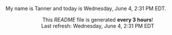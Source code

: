 My name is Tanner and today is Wednesday, June 4, 2:31 PM EDT.

<p align="center">This <i>README</i> file is generated <b>every 3 hours</b>!</br>Last refresh: Wednesday, June 4, 2:31 PM EDT<br /></p>
